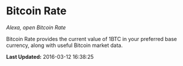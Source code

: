 # Bitcoin Rate
*Alexa, open Bitcoin Rate*

Bitcoin Rate provides the current value of 1BTC in your preferred base currency, along with useful Bitcoin market data.

**Last Updated:** 2016-03-12 16:38:25